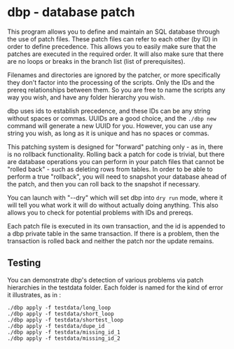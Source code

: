 # dbp - database patch

This program allows you to define and maintain an SQL database through the use of patch files. These patch files can refer to each other (by ID) in order to define precedence.  This allows you to easily make sure that the patches are executed in the required order.  It will also make sure that there are no loops or breaks in the branch list (list of prerequisites).

Filenames and directories are ignored by the patcher, or more specifically they don't factor into the processing of the scripts. Only the IDs and the prereq relationships between them. So you are free to name the scripts any way you wish, and have any folder hierarchy you wish.

dbp uses ids to establish precedence, and these IDs can be any string without spaces or commas. UUIDs are a good choice, and the `./dbp new` command will generate a new UUID for you. However, you can use any string you wish, as long as it is unique and has no spaces or commas.

This patching system is designed for "forward" patching only - as in, there is no rollback functionality. Rolling back a patch for code is trivial, but there are database operations you can perform in your patch files that cannot be "rolled back" - such as deleting rows from tables. In order to be able to perform a true "rollback", you will need to snapshot your database ahead of the patch, and then you can roll back to the snapshot if necessary.

You can launch with "--dry" which will set dbp into `dry run` mode, where it will tell you what work it will do without actually doing anything. This also allows you to check for potential problems with IDs and prereqs.

Each patch file is executed in its own transaction, and the id is appended to a dbp private table in the same transaction. If there is a problem, then the transaction is rolled back and neither the patch nor the update remains. 

## Testing

You can demonstrate dbp's detection of various problems via patch hierarchies in the testdata folder. Each folder is named for the kind of error it illustrates, as in :

    ./dbp apply -f testdata/long_loop
    ./dbp apply -f testdata/short_loop
    ./dbp apply -f testdata/shortest_loop
    ./dbp apply -f testdata/dupe_id
    ./dbp apply -f testdata/missing_id_1
    ./dbp apply -f testdata/missing_id_2


